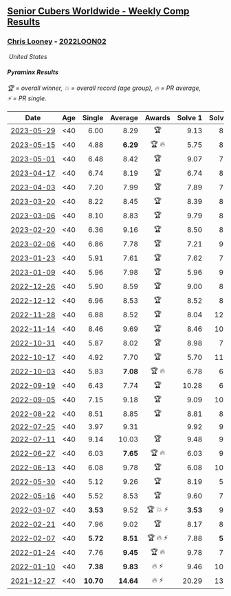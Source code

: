 <style>table {white-space: nowrap;}</style>
<link rel="stylesheet" type="text/css" href="/scw-comp/css/flags.css" />

## [Senior Cubers Worldwide - Weekly Comp Results](/scw-comp/results/)
### [Chris Looney](README.md) - [2022LOON02](https://www.worldcubeassociation.org/persons/2022LOON02?event=pyram)

<i class="flag flag-US" />&nbsp;United States

#### Pyraminx Results

<span style="white-space: nowrap;">🏆 = overall winner</span>, <span style="white-space: nowrap;">💥 = overall record (age group)</span>, <span style="white-space: nowrap;">🔥 = PR average</span>, <span style="white-space: nowrap;">⚡ = PR single</span>.

| Date | Age | Single | Average | Awards | Solve 1 | Solve 2 | Solve 3 | Solve 4 | Solve 5 | Video |
| :--: | :--: | --: | --: | :--: | --: | --: | --: | --: | --: | :-- |
| [2023-05-29](../../results/2023-05-29/pyram.md) | <40 | 6.00 | 8.29 | 🏆 | 9.13 | 8.60 | 7.13 | 6.00 | 9.68 | [Desktop](https://www.facebook.com/chris.looney/videos/1324287871630057) / [Mobile](https://m.facebook.com/chris.looney/videos/1324287871630057) |
| [2023-05-15](../../results/2023-05-15/pyram.md) | <40 | 4.88 | **6.29** | 🏆 🔥 | 5.75 | 8.00 | 4.88 | 5.12 | 8.56 | [Desktop](https://www.facebook.com/chris.looney/videos/1291466561806770) / [Mobile](https://m.facebook.com/chris.looney/videos/1291466561806770) |
| [2023-05-01](../../results/2023-05-01/pyram.md) | <40 | 6.48 | 8.42 | 🏆 | 9.07 | 7.97 | 6.48 | 8.22 | 9.09 | [Desktop](https://www.facebook.com/chris.looney/videos/1607251093101019) / [Mobile](https://m.facebook.com/chris.looney/videos/1607251093101019) |
| [2023-04-17](../../results/2023-04-17/pyram.md) | <40 | 6.74 | 8.19 | 🏆 | 6.74 | 8.24 | 8.93 | 9.54 | 7.39 | [Desktop](https://www.facebook.com/chris.looney/videos/1219615522023308) / [Mobile](https://m.facebook.com/chris.looney/videos/1219615522023308) |
| [2023-04-03](../../results/2023-04-03/pyram.md) | <40 | 7.20 | 7.99 | 🏆 | 7.89 | 7.20 | 8.07 | 13.76 | 8.01 | [Desktop](https://www.facebook.com/chris.looney/videos/623166346344518) / [Mobile](https://m.facebook.com/chris.looney/videos/623166346344518) |
| [2023-03-20](../../results/2023-03-20/pyram.md) | <40 | 8.22 | 8.45 | 🏆 | 8.39 | 8.30 | 9.74 | 8.65 | 8.22 | [Desktop](https://www.facebook.com/chris.looney/videos/745753487006394) / [Mobile](https://m.facebook.com/chris.looney/videos/745753487006394) |
| [2023-03-06](../../results/2023-03-06/pyram.md) | <40 | 8.10 | 8.83 | 🏆 | 9.79 | 8.10 | 8.96 | 9.06 | 8.47 | [Desktop](https://www.facebook.com/chris.looney/videos/1009054710069869) / [Mobile](https://m.facebook.com/chris.looney/videos/1009054710069869) |
| [2023-02-20](../../results/2023-02-20/pyram.md) | <40 | 6.36 | 9.16 | 🏆 | 8.50 | 8.50 | 6.36 | 10.49 | 14.29 | [Desktop](https://www.facebook.com/chris.looney/videos/1369807203599770) / [Mobile](https://m.facebook.com/chris.looney/videos/1369807203599770) |
| [2023-02-06](../../results/2023-02-06/pyram.md) | <40 | 6.86 | 7.78 | 🏆 | 7.21 | 9.14 | 7.00 | 6.86 | 12.47 | [Desktop](https://www.facebook.com/chris.looney/videos/1381147549368172) / [Mobile](https://m.facebook.com/chris.looney/videos/1381147549368172) |
| [2023-01-23](../../results/2023-01-23/pyram.md) | <40 | 5.91 | 7.61 | 🏆 | 7.62 | 7.37 | 7.83 | 12.19 | 5.91 | [Desktop](https://www.facebook.com/chris.looney/videos/726169752226334) / [Mobile](https://m.facebook.com/chris.looney/videos/726169752226334) |
| [2023-01-09](../../results/2023-01-09/pyram.md) | <40 | 5.96 | 7.98 | 🏆 | 5.96 | 9.76 | 7.80 | 7.80 | 8.33 | [Desktop](https://www.facebook.com/chris.looney/videos/1212094706400541) / [Mobile](https://m.facebook.com/chris.looney/videos/1212094706400541) |
| [2022-12-26](../../results/2022-12-26/pyram.md) | <40 | 5.90 | 8.59 | 🏆 | 9.00 | 8.27 | 8.50 | 5.90 | 12.72 | [Desktop](https://www.facebook.com/chris.looney/videos/612220927575035) / [Mobile](https://m.facebook.com/chris.looney/videos/612220927575035) |
| [2022-12-12](../../results/2022-12-12/pyram.md) | <40 | 6.96 | 8.53 | 🏆 | 8.52 | 8.56 | 6.96 | 8.51 | 10.38 | [Desktop](https://www.facebook.com/chris.looney/videos/549273360396830) / [Mobile](https://m.facebook.com/chris.looney/videos/549273360396830) |
| [2022-11-28](../../results/2022-11-28/pyram.md) | <40 | 6.88 | 8.52 | 🏆 | 8.04 | 12.23 | 6.88 | 7.98 | 9.53 | [Desktop](https://www.facebook.com/chris.looney/videos/2781087832027371) / [Mobile](https://m.facebook.com/chris.looney/videos/2781087832027371) |
| [2022-11-14](../../results/2022-11-14/pyram.md) | <40 | 8.46 | 9.69 | 🏆 | 8.46 | 10.45 | 11.48 | 9.85 | 8.77 | [Desktop](https://www.facebook.com/chris.looney/videos/2738529656281698) / [Mobile](https://m.facebook.com/chris.looney/videos/2738529656281698) |
| [2022-10-31](../../results/2022-10-31/pyram.md) | <40 | 5.87 | 8.02 | 🏆 | 8.98 | 7.71 | 8.88 | 5.87 | 7.48 | [Desktop](https://www.facebook.com/chris.looney/videos/686805419240604) / [Mobile](https://m.facebook.com/chris.looney/videos/686805419240604) |
| [2022-10-17](../../results/2022-10-17/pyram.md) | <40 | 4.92 | 7.70 | 🏆 | 5.70 | 11.80 | 8.92 | 8.47 | 4.92 | [Desktop](https://www.facebook.com/chris.looney/videos/515042583550808) / [Mobile](https://m.facebook.com/chris.looney/videos/515042583550808) |
| [2022-10-03](../../results/2022-10-03/pyram.md) | <40 | 5.83 | **7.08** | 🏆 🔥 | 6.78 | 6.93 | 19.40 | 5.83 | 7.53 | [Desktop](https://www.facebook.com/chris.looney/videos/5483225521764307) / [Mobile](https://m.facebook.com/chris.looney/videos/5483225521764307) |
| [2022-09-19](../../results/2022-09-19/pyram.md) | <40 | 6.43 | 7.74 | 🏆 | 10.28 | 6.43 | 8.48 | 8.23 | 6.52 | [Desktop](https://www.facebook.com/chris.looney/videos/3431841857092647) / [Mobile](https://m.facebook.com/chris.looney/videos/3431841857092647) |
| [2022-09-05](../../results/2022-09-05/pyram.md) | <40 | 7.15 | 9.18 | 🏆 | 9.09 | 10.16 | 7.15 | 8.88 | 9.56 | [Desktop](https://www.facebook.com/chris.looney/videos/1126648917936623) / [Mobile](https://m.facebook.com/chris.looney/videos/1126648917936623) |
| [2022-08-22](../../results/2022-08-22/pyram.md) | <40 | 8.51 | 8.85 | 🏆 | 8.81 | 8.51 | 9.20 | 14.24 | 8.53 | [Desktop](https://www.facebook.com/chris.looney/videos/2703994369736487) / [Mobile](https://m.facebook.com/chris.looney/videos/2703994369736487) |
| [2022-07-25](../../results/2022-07-25/pyram.md) | <40 | 3.97 | 9.31 |  | 9.92 | 9.70 | 9.52 | 3.97 | 8.71 | [Desktop](https://www.facebook.com/chris.looney/videos/350315467152282) / [Mobile](https://m.facebook.com/chris.looney/videos/350315467152282) |
| [2022-07-11](../../results/2022-07-11/pyram.md) | <40 | 9.14 | 10.03 | 🏆 | 9.48 | 9.14 | 13.82 | 10.84 | 9.78 | [Desktop](https://www.facebook.com/chris.looney/videos/793167198380172) / [Mobile](https://m.facebook.com/chris.looney/videos/793167198380172) |
| [2022-06-27](../../results/2022-06-27/pyram.md) | <40 | 6.03 | **7.65** | 🏆 🔥 | 6.03 | 9.07 | 8.38 | 6.51 | 8.05 | [Desktop](https://www.facebook.com/chris.looney/videos/775557433898050) / [Mobile](https://m.facebook.com/chris.looney/videos/775557433898050) |
| [2022-06-13](../../results/2022-06-13/pyram.md) | <40 | 6.08 | 9.78 | 🏆 | 6.08 | 10.47 | 17.89 | 7.38 | 11.49 | [Desktop](https://www.facebook.com/chris.looney/videos/565312614955753) / [Mobile](https://m.facebook.com/chris.looney/videos/565312614955753) |
| [2022-05-30](../../results/2022-05-30/pyram.md) | <40 | 5.12 | 9.26 | 🏆 | 8.19 | 5.12 | 10.88 | 8.70 | 11.33 | [Desktop](https://www.facebook.com/chris.looney/videos/1415937098904529) / [Mobile](https://m.facebook.com/chris.looney/videos/1415937098904529) |
| [2022-05-16](../../results/2022-05-16/pyram.md) | <40 | 5.52 | 8.53 | 🏆 | 9.60 | 7.52 | 9.61 | 5.52 | 8.47 | [Desktop](https://www.facebook.com/chris.looney/videos/991042704908567) / [Mobile](https://m.facebook.com/chris.looney/videos/991042704908567) |
| [2022-03-07](../../results/2022-03-07/pyram.md) | <40 | **3.53** | 9.52 | 🏆 💥 ⚡ | **3.53** | 9.37 | 11.74 | 9.43 | 9.76 | [Desktop](https://www.facebook.com/chris.looney/videos/749427089267408) / [Mobile](https://m.facebook.com/chris.looney/videos/749427089267408) |
| [2022-02-21](../../results/2022-02-21/pyram.md) | <40 | 7.96 | 9.02 | 🏆 | 8.17 | 8.76 | 7.96 | 10.12 | 11.42 | [Desktop](https://www.facebook.com/chris.looney/videos/1566580703723742) / [Mobile](https://m.facebook.com/chris.looney/videos/1566580703723742) |
| [2022-02-07](../../results/2022-02-07/pyram.md) | <40 | **5.72** | **8.51** | 🏆 🔥 ⚡ | 7.88 | **5.72** | 6.90 | 10.86 | 10.74 | [Desktop](https://www.facebook.com/chris.looney/videos/1213468396148792) / [Mobile](https://m.facebook.com/chris.looney/videos/1213468396148792) |
| [2022-01-24](../../results/2022-01-24/pyram.md) | <40 | 7.76 | **9.45** | 🏆 🔥 | 9.78 | 7.76 | 9.01 | 14.08 | 9.56 | [Desktop](https://www.facebook.com/chris.looney/videos/514339936618190) / [Mobile](https://m.facebook.com/chris.looney/videos/514339936618190) |
| [2022-01-10](../../results/2022-01-10/pyram.md) | <40 | **7.38** | **9.83** | 🔥 ⚡ | 9.46 | 10.75 | **7.38** | 9.28 | 21.35 | [Desktop](https://www.facebook.com/chris.looney/videos/453198489695363) / [Mobile](https://m.facebook.com/chris.looney/videos/453198489695363) |
| [2021-12-27](../../results/2021-12-27/pyram.md) | <40 | **10.70** | **14.64** | 🔥 ⚡ | 20.29 | 13.68 | 16.32 | 13.93 | **10.70** | [Desktop](https://www.facebook.com/chris.looney/videos/900401400671288) / [Mobile](https://m.facebook.com/chris.looney/videos/900401400671288) |


<!-- Global site tag (gtag.js) - Google Analytics -->
<script async src="https://www.googletagmanager.com/gtag/js?id=UA-86348435-3"></script>
<script>window.dataLayer = window.dataLayer || []; function gtag() {dataLayer.push(arguments);} gtag('js', new Date()); gtag('config', 'UA-86348435-3');</script>
